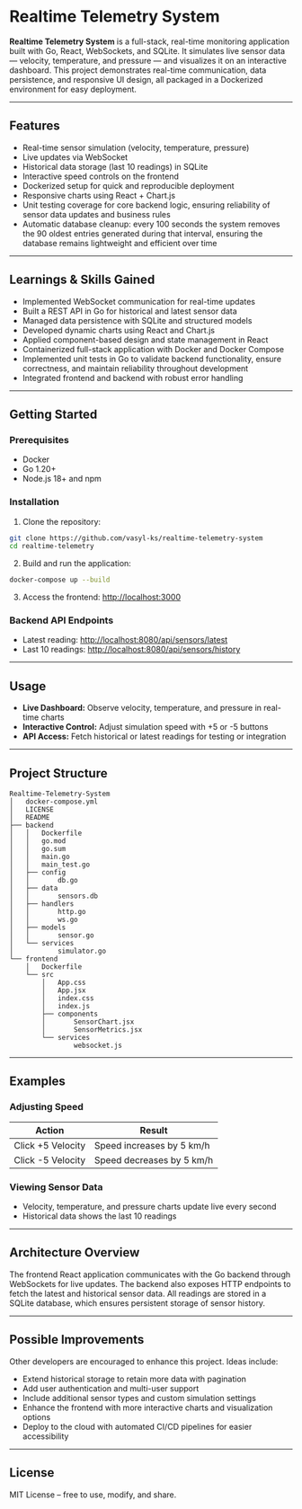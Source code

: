# Realtime Telemetry System

**Realtime Telemetry System** is a full-stack, real-time monitoring application built with Go, React, WebSockets, and SQLite.
It simulates live sensor data — velocity, temperature, and pressure — and visualizes it on an interactive dashboard.
This project demonstrates real-time communication, data persistence, and responsive UI design, all packaged in a Dockerized environment for easy deployment.

---

## Features

* Real-time sensor simulation (velocity, temperature, pressure)
* Live updates via WebSocket
* Historical data storage (last 10 readings) in SQLite
* Interactive speed controls on the frontend
* Dockerized setup for quick and reproducible deployment
* Responsive charts using React + Chart.js
* Unit testing coverage for core backend logic, ensuring reliability of sensor data updates and business rules
* Automatic database cleanup: every 100 seconds the system removes the 90 oldest entries generated during that interval, ensuring the database remains lightweight and efficient over time

---

## Learnings & Skills Gained

* Implemented WebSocket communication for real-time updates
* Built a REST API in Go for historical and latest sensor data
* Managed data persistence with SQLite and structured models
* Developed dynamic charts using React and Chart.js
* Applied component-based design and state management in React
* Containerized full-stack application with Docker and Docker Compose
* Implemented unit tests in Go to validate backend functionality, ensure correctness, and maintain reliability throughout development
* Integrated frontend and backend with robust error handling

---

## Getting Started

### Prerequisites

* Docker
* Go 1.20+
* Node.js 18+ and npm

### Installation

1. Clone the repository:

```bash
git clone https://github.com/vasyl-ks/realtime-telemetry-system
cd realtime-telemetry
```

2. Build and run the application:

```bash
docker-compose up --build
```

3. Access the frontend:
   [http://localhost:3000](http://localhost:3000)

### Backend API Endpoints

* Latest reading: [http://localhost:8080/api/sensors/latest](http://localhost:8080/api/sensors/latest)
* Last 10 readings: [http://localhost:8080/api/sensors/history](http://localhost:8080/api/sensors/history)

---

## Usage

* **Live Dashboard:** Observe velocity, temperature, and pressure in real-time charts
* **Interactive Control:** Adjust simulation speed with +5 or -5 buttons
* **API Access:** Fetch historical or latest readings for testing or integration

---

## Project Structure

```text
Realtime-Telemetry-System
│   docker-compose.yml
│   LICENSE
│   README
├── backend
│   │   Dockerfile
│   │   go.mod
│   │   go.sum
│   │   main.go
│   │   main_test.go
│   ├── config
│   │       db.go
│   ├── data
│   │       sensors.db
│   ├── handlers
│   │       http.go
│   │       ws.go
│   ├── models
│   │       sensor.go
│   └── services
│           simulator.go
└── frontend
    │   Dockerfile
    └── src
        │   App.css
        │   App.jsx
        │   index.css
        │   index.js
        ├── components
        │       SensorChart.jsx
        │       SensorMetrics.jsx
        └── services
                websocket.js
```

---

## Examples

### Adjusting Speed

| Action            | Result                    |
| ----------------- | ------------------------- |
| Click +5 Velocity | Speed increases by 5 km/h |
| Click -5 Velocity | Speed decreases by 5 km/h |

### Viewing Sensor Data

* Velocity, temperature, and pressure charts update live every second
* Historical data shows the last 10 readings

---

## Architecture Overview

The frontend React application communicates with the Go backend through WebSockets for live updates.
The backend also exposes HTTP endpoints to fetch the latest and historical sensor data.
All readings are stored in a SQLite database, which ensures persistent storage of sensor history.

---

## Possible Improvements

Other developers are encouraged to enhance this project. Ideas include:

* Extend historical storage to retain more data with pagination
* Add user authentication and multi-user support
* Include additional sensor types and custom simulation settings
* Enhance the frontend with more interactive charts and visualization options
* Deploy to the cloud with automated CI/CD pipelines for easier accessibility

---

## License

MIT License – free to use, modify, and share.
